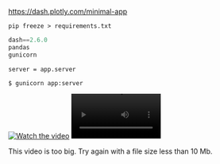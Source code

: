 https://dash.plotly.com/minimal-app

`pip freeze > requirements.txt`

```python
dash==2.6.0
pandas
gunicorn
```

`server = app.server`

`$ gunicorn app:server`

[![Watch the video](https://img.youtube.com/vi/T-D1KVIuvjA/maxresdefault.jpg)](https://youtu.be/T-D1KVIuvjA)
<video src='your URL here' width=180/>

This video is too big. Try again with a file size less than 10 Mb.
